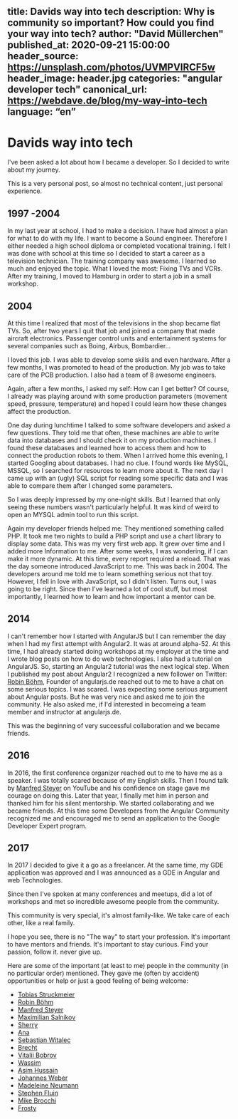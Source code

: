 title: Davids way into tech
description: Why is community so important? How could you find your way into tech? 
author: "David Müllerchen"
published_at: 2020-09-21 15:00:00
header_source: https://unsplash.com/photos/UVMPVIRCF5w
header_image: header.jpg
categories: "angular developer tech"
canonical_url: https://webdave.de/blog/my-way-into-tech
language: “en”
---


# Davids way into tech

I've been asked a lot about how I became a developer.
So I decided to write about my journey.

This is a very personal post, so almost no technical content, just personal experience.

## 1997 -2004

In my last year at school, I had to make a decision. I have had almost a plan for what to do with my life. I want to become a Sound engineer.
Therefore I either needed a high school diploma or completed vocational training.
I felt I was done with school at this time so I decided to start a career as a television technician.
The training company was awesome.
I learned so much and enjoyed the topic.
What I loved the most: Fixing TVs and VCRs. After my training, I moved to Hamburg in order to start a job in a small workshop.

## 2004

At this time I realized that most of the televisions in the shop became flat TVs.
So, after two years I quit that job and joined a company that made aircraft electronics. Passenger control units and entertainment systems for several companies such as Boing, Airbus, Bombardier...

I loved this job. I was able to develop some skills and even hardware.
After a few months, I was promoted to head of the production.
My job was to take care of the PCB production. I also had a team of 8 awesome engineers.

Again, after a few months, I asked my self: How can I get better? Of course, I already was playing around with some production parameters (movement speed, pressure, temperature) and hoped I could learn how these changes affect the production.

One day during lunchtime I talked to some software developers and asked a few questions. They told me that often, these machines are able to write data into databases and I should check it on my production machines. I found these databases and learned how to access them and how to connect the production robots to them.
When I arrived home this evening, I started Googling about databases. I had no clue. I found words like MySQL, MSSQL, so I searched for resources to learn more about it.
The next day I came up with an (ugly) SQL script for reading some specific data and I was able to compare them after I changed some parameters.

So I was deeply impressed by my one-night skills.
But I learned that only seeing these numbers wasn't particularly helpful.
It was kind of weird to open an MYSQL admin tool to run this script.

Again my developer friends helped me: They mentioned something called PHP.
It took me two nights to build a PHP script and use a chart library to display some data.
This was my very first web app.
It grew over time and I added more Information to me. After some weeks, I was wondering, if I can make it more dynamic. At this time, every report required a reload.
That was the day someone introduced JavaScript to me. This was back in 2004. The developers around me told me to learn something serious not that toy. However, I fell in love with JavaScript, so I didn't listen. Turns out, I was going to be right.
Since then I've learned a lot of cool stuff, but most importantly, I learned how to learn and how important a mentor can be.

## 2014

I can't remember how I started with AngularJS but I can remember the day when I had my first attempt with Angular2. It was at around alpha-52.
At this time, I had already started doing workshops at my employer at the time and I wrote blog posts on how to do web technologies.
I also had a tutorial on AngularJS. So, starting an Angular2 tutorial was the next logical step.
When I published my post about Angular2 I recognized a new follower on Twitter:
[Robin Böhm](https://angular.de/), Founder of angularjs.de reached out to me to have a chat on some serious topics.
I was scared.
I was expecting some serious argument about Angular posts.
But he was very nice and asked me to join the community. He also asked me, if I'd interested in becomeing a team member and instructor at angularjs.de.

This was the beginning of very successful collaboration and we became friends.

## 2016

In 2016, the first conference organizer reached out to me to have me as a speaker. I was totally scared because of my English skills. Then I found talk by [Manfred Steyer](https://www.softwarearchitekt.at/) on YouTube and his confidence on stage gave me courage on doing this. Later that year, I finally met him in person and thanked him for his silent mentorship.
We started collaborating and we became friends.
At this time some Developers from the Angular Community recognized me and encouraged me to send an application to the Google Developer Expert program.

## 2017

In 2017 I decided to give it a go as a freelancer. At the same time, my GDE application was approved and I was announced as a GDE in Angular and web Technologies.

Since then I've spoken at many conferences and meetups, did a lot of workshops and met so incredible awesome people from the community.

This community is very special, it's almost family-like.
We take care of each other, like a real family.

I hope you see, there is no "The way" to start your profession. It's important to have mentors and friends. It's important to stay curious. Find your passion, follow it. never give up.

Here are some of the important (at least to me) people in the community (in no particular order) mentioned.
They gave me (often by accident) opportunities or help or just a good feeling of being welcome:

- <a href="https://twitter.com/tobmaster"  target="_blank">Tobias Struckmeier</a>
- <a href="https://twitter.com/robinboehm"  target="_blank">Robin Böhm</a>
- <a href="https://twitter.com/ManfredSteyer"  target="_blank">Manfred Steyer</a>
- <a href="https://twitter.com/webmaxru"  target="_blank">Maximilian Salnikov</a>
- <a href="https://twitter.com/sherrrylst"  target="_blank">Sherry</a>
- <a href="https://twitter.com/AnaCidre_"  target="_blank">Ana</a>
- <a href="https://twitter.com/sebawita"  target="_blank">Sebastian Witalec</a>
- <a href="https://twitter.com/brechtbilliet"  target="_blank">Brecht</a>
- <a href="https://twitter.com/bobrov1989"  target="_blank">Vitalii Bobrov</a>
- <a href="https://twitter.com/manekinekko"  target="_blank">Wassim</a>
- <a href="https://twitter.com/jawache"  target="_blank">Asim Hussain</a>
- <a href="https://twitter.com/jowe"  target="_blank">Johannes Weber</a>
- <a href="https://twitter.com/Maggysche"  target="_blank">Madeleine Neumann</a>
- <a href="https://twitter.com/stephenfluin"  target="_blank">Stephen Fluin</a>
- <a href="https://twitter.com/Brocco"  target="_blank">Mike Brocchi</a>
- <a href="https://twitter.com/aaronfrost"  target="_blank">Frosty</a>
